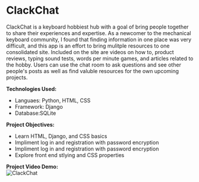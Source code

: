 # ClackChat
ClackChat is a keyboard hobbiest hub with a goal of bring people together to share their experiences and expertise. As a newcomer to the mechanical keyboard community, I found that finding information in one place was very difficult, and this app is an effort to bring mulitple resources to one consolidated site. Included on the site are videos on how to, product reviews, typing sound tests, words per minute games, and articles related to the hobby. Users can use the chat room to ask questions and see other people's posts as well as find valuble resources for the own upcoming projects.</br>

<strong>Technologies Used:</strong></br>
<ul>
  <li>Languaes: Python, HTML, CSS</li>
  <li>Framework: Django </li>
  <li>Database:SQLite</li>
  </ul>
  
<strong>Project Objectives:</strong></br>
<ul>
  <li>Learn HTML, Django, and CSS basics</li>
  <li>Impliment log in and registration with password encryption</li>
  <li>Impliment log in and registration with password encryption</li>
  <li>Explore front end stlying and CSS properties</li>
  </ul>

<strong>Project Video Demo:</strong></br>
![ClackChat](https://youtu.be/BK7Y7n3rX6A)</br></br>
